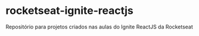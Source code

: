# rocketseat-ignite-reactjs
 Repositório para projetos criados nas aulas do Ignite ReactJS da Rocketseat
